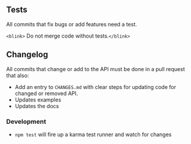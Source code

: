 ## Tests

All commits that fix bugs or add features need a test.

`<blink>` Do not merge code without tests.`</blink>`

## Changelog

All commits that change or add to the API must be done in a pull request
that also:

- Add an entry to `CHANGES.md` with clear steps for updating code for
  changed or removed API.
- Updates examples
- Updates the docs

### Development

- `npm test` will fire up a karma test runner and watch for changes

